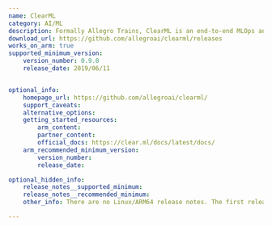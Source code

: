 ```yaml
---
name: ClearML
category: AI/ML
description: Formally Allegro Trains, ClearML is an end-to-end MLOps and LLMOps suite allowing you to focus on developing your ML code and automation.
download_url: https://github.com/allegroai/clearml/releases
works_on_arm: true
supported_minimum_version:
    version_number: 0.9.0
    release_date: 2019/06/11


optional_info:
    homepage_url: https://github.com/allegroai/clearml/
    support_caveats:
    alternative_options:
    getting_started_resources:
        arm_content:
        partner_content: 
        official_docs: https://clear.ml/docs/latest/docs/
    arm_recommended_minimum_version:
        version_number:
        release_date:

optional_hidden_info:
    release_notes__supported_minimum:
    release_notes__recommended_minimum:
    other_info: There are no Linux/ARM64 release notes. The first release of miniforge, i.e. 0.9.0, works on Arm via Python support.

---
```


